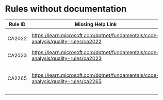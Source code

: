 # Rules without documentation

Rule ID | Missing Help Link | Title |
--------|-------------------|-------|
CA2022 | <https://learn.microsoft.com/dotnet/fundamentals/code-analysis/quality-rules/ca2022> | Avoid inexact read with 'Stream.Read' |
CA2023 | <https://learn.microsoft.com/dotnet/fundamentals/code-analysis/quality-rules/ca2023> |  |
CA2265 | <https://learn.microsoft.com/dotnet/fundamentals/code-analysis/quality-rules/ca2265> | Do not compare Span\<T> to 'null' or 'default' |
